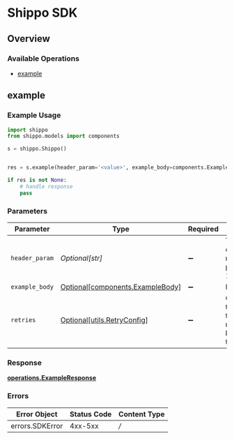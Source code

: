# Shippo SDK


## Overview

### Available Operations

* [example](#example)

## example

### Example Usage

```python
import shippo
from shippo.models import components

s = shippo.Shippo()


res = s.example(header_param='<value>', example_body=components.ExampleBody())

if res is not None:
    # handle response
    pass

```

### Parameters

| Parameter                                                                  | Type                                                                       | Required                                                                   | Description                                                                |
| -------------------------------------------------------------------------- | -------------------------------------------------------------------------- | -------------------------------------------------------------------------- | -------------------------------------------------------------------------- |
| `header_param`                                                             | *Optional[str]*                                                            | :heavy_minus_sign:                                                         | The number of results to return per page (max 100)                         |
| `example_body`                                                             | [Optional[components.ExampleBody]](../../models/components/examplebody.md) | :heavy_minus_sign:                                                         | N/A                                                                        |
| `retries`                                                                  | [Optional[utils.RetryConfig]](../../models/utils/retryconfig.md)           | :heavy_minus_sign:                                                         | Configuration to override the default retry behavior of the client.        |


### Response

**[operations.ExampleResponse](../../models/operations/exampleresponse.md)**
### Errors

| Error Object    | Status Code     | Content Type    |
| --------------- | --------------- | --------------- |
| errors.SDKError | 4xx-5xx         | */*             |
